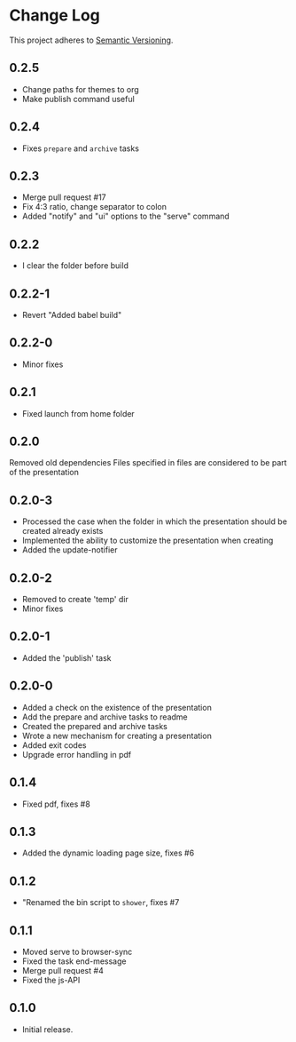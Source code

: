 # Change Log
This project adheres to [Semantic Versioning](http://semver.org/).

## 0.2.5
* Change paths for themes to org
* Make publish command useful

## 0.2.4
* Fixes `prepare` and `archive` tasks

## 0.2.3
* Merge pull request #17
* Fix 4:3 ratio, change separator to colon
* Added "notify" and "ui" options to the "serve" command

## 0.2.2
* I clear the folder before build

## 0.2.2-1
* Revert "Added babel build"

## 0.2.2-0
* Minor fixes

## 0.2.1
* Fixed launch from home folder

## 0.2.0
Removed old dependencies
Files specified in files are considered to be part of the presentation

## 0.2.0-3
* Processed the case when the folder in which the presentation should be created already exists
* Implemented the ability to customize the presentation when creating
* Added the update-notifier

## 0.2.0-2
* Removed to create 'temp' dir
* Minor fixes

## 0.2.0-1
* Added the 'publish' task

## 0.2.0-0
* Added a check on the existence of the presentation
* Add the prepare and archive tasks to readme
* Created the prepared and archive tasks
* Wrote a new mechanism for creating a presentation
* Added exit codes
* Upgrade error handling in pdf

## 0.1.4
* Fixed pdf, fixes #8

## 0.1.3
* Added the dynamic loading page size, fixes #6

## 0.1.2
* "Renamed the bin script to `shower`, fixes #7

## 0.1.1
* Moved serve to browser-sync
* Fixed the task end-message
* Merge pull request #4
* Fixed the js-API

## 0.1.0
* Initial release.

